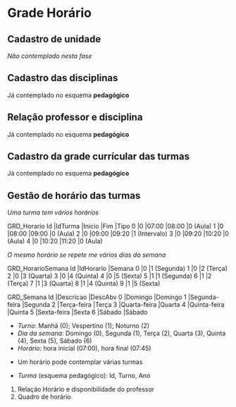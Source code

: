# Grade Horário

## Cadastro de unidade

*Não contemplado nesta fase*

## Cadastro das disciplinas
   
Já contemplado no esquema **pedagógico**
   
## Relação professor e disciplina

Já contemplado no esquema **pedagógico**
   
## Cadastro da grade currícular das turmas

Já contemplado no esquema **pedagógico**

## Gestão de horário das turmas

*Uma turma tem vários horários*

GRD_Horario
Id  |IdTurma    |Inicio |Fim    |Tipo
0   |0          |07:00  |08:00  |0 (Aula)
1   |0          |08:00  |09:00  |0 (Aula)
2   |0          |09:00  |09:20  |1 (Intervalo)
3   |0          |09:20  |10:20  |0 (Aula)
4   |0          |10:20  |11:20  |0 (Aula)

*O mesmo horário se repete me vários dias da semana*

GRD_HorarioSemana
Id  |IdHorario  |Semana
0   |0          |1 (Segunda)
1   |0          |2 (Terça)
2   |0          |3 (Quarta)
3   |0          |4 (Quinta)
4   |0          |5 (Sexta)
5   |1          |1 (Segunda)
6   |1          |2 (Terça)
7   |1          |3 (Quarta)
8   |1          |4 (Quinta)
9   |1          |5 (Sexta)

GRD_Semana
Id  |Descricao      |DescAbv
0   |Domingo        |Domingo
1   |Segunda-feira  |Segunda
2   |Terça-feira    |Terça
3   |Quarta-feira   |Quarta
4   |Quinta-feira   |Quinta
5   |Sexta-feira    |Sexta
6   |Sábado         |Sábado


- *Turno*: Manhã (0); Vespertino (1); Noturno (2)
- *Dia da semana*: Domingo (0), Segunda (1), Terça (2), Quarta (3), Quinta (4), Sexta (5), Sábado (6)
- *Horário*: hora inicial (07:00), hora final (07:45)

* Um horário pode contemplar várias turmas
  
- *Turma* (esquema pedagógico): Id, Turno, Ano

1. Relação Horário e disponibilidade do professor
2. Quadro de horário